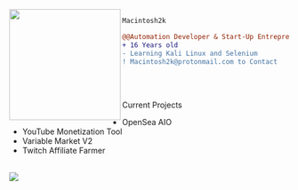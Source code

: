 <img align="left" height="200" src="https://media.giphy.com/media/ao9DUiTKH60XS/giphy.gif"/>

```diff
Macintosh2k

@@Automation Developer & Start-Up Entrepreneur@@
+ 16 Years old
- Learning Kali Linux and Selenium
! Macintosh2k@protonmail.com to Contact
```
<br>

<br>

Current Projects
<br>
- OpenSea AIO
- YouTube Monetization Tool
- Variable Market V2
- Twitch Affiliate Farmer
<br>
<img src="https://img.shields.io/badge/macintosh-%237347ad?style=for-the-badge&logo=bitcoin">
